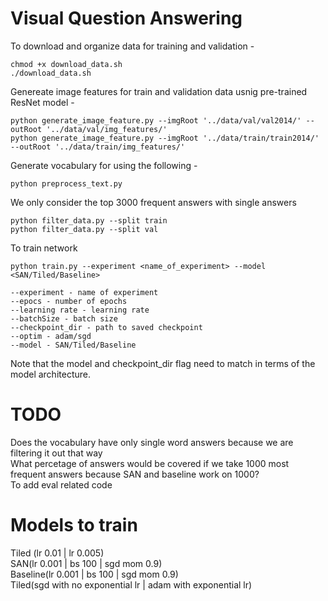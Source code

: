 # Visual Question Answering

To download and organize data for training and validation -
```
chmod +x download_data.sh
./download_data.sh
```
Genereate image features for train and validation data usnig pre-trained ResNet model -
```
python generate_image_feature.py --imgRoot '../data/val/val2014/' --outRoot '../data/val/img_features/'
python generate_image_feature.py --imgRoot '../data/train/train2014/' --outRoot '../data/train/img_features/'
```
Generate vocabulary for using the following - 
```
python preprocess_text.py
```
We only consider the top 3000 frequent answers with single answers
```
python filter_data.py --split train
python filter_data.py --split val
```
To train network
```
python train.py --experiment <name_of_experiment> --model <SAN/Tiled/Baseline>

--experiment - name of experiment
--epocs - number of epochs
--learning rate - learning rate
--batchSize - batch size
--checkpoint_dir - path to saved checkpoint
--optim - adam/sgd
--model - SAN/Tiled/Baseline
```
Note that the model and checkpoint_dir flag need to match in terms of the model architecture.


# TODO
Does the vocabulary have only single word answers because we are filtering it out that way \
What percetage of answers would be covered if we take 1000 most frequent answers because SAN and baseline work on 1000? \
To add eval related code 

# Models to train
Tiled (lr 0.01 | lr 0.005) \
SAN(lr 0.001 | bs 100 | sgd mom 0.9) \
Baseline(lr 0.001 | bs 100 | sgd mom 0.9) \
Tiled(sgd with no exponential lr | adam with exponential lr)


